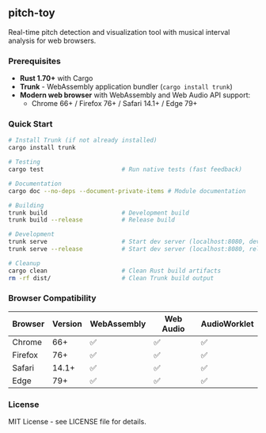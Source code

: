 ## pitch-toy

Real-time pitch detection and visualization tool with musical interval analysis for web browsers.

### Prerequisites

- **Rust 1.70+** with Cargo
- **Trunk** - WebAssembly application bundler (`cargo install trunk`)
- **Modern web browser** with WebAssembly and Web Audio API support:
  - Chrome 66+ / Firefox 76+ / Safari 14.1+ / Edge 79+

### Quick Start

```bash
# Install Trunk (if not already installed)
cargo install trunk

# Testing
cargo test                      # Run native tests (fast feedback)

# Documentation
cargo doc --no-deps --document-private-items # Module documentation

# Building
trunk build                     # Development build
trunk build --release           # Release build

# Development
trunk serve                     # Start dev server (localhost:8080, development build)
trunk serve --release           # Start dev server (localhost:8080, release build)

# Cleanup  
cargo clean                     # Clean Rust build artifacts
rm -rf dist/                    # Clean Trunk build output
```

### Browser Compatibility

| Browser | Version | WebAssembly | Web Audio | AudioWorklet |
|---------|---------|-------------|-----------|--------------|
| Chrome  | 66+     | ✅          | ✅        | ✅           |
| Firefox | 76+     | ✅          | ✅        | ✅           |
| Safari  | 14.1+   | ✅          | ✅        | ✅           |
| Edge    | 79+     | ✅          | ✅        | ✅           |

### License

MIT License - see LICENSE file for details. 
